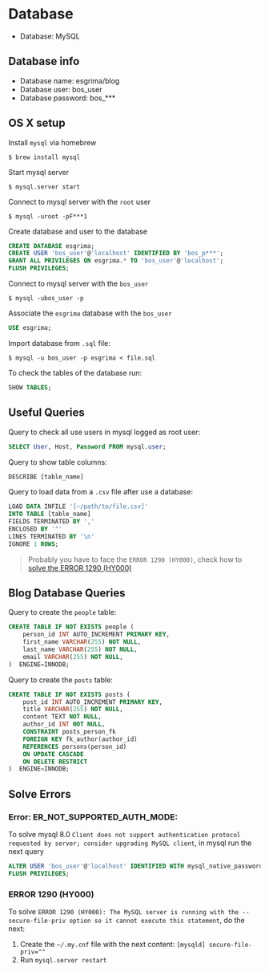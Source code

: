 # Database
- Database: MySQL

## Database info
- Database name: esgrima/blog
- Database user: bos_user
- Database password: bos_***

## OS X setup

Install `mysql` via homebrew

    $ brew install mysql

Start mysql server

    $ mysql.server start

Connect to mysql server with the `root` user

    $ mysql -uroot -pF***1

Create database and user to the database

```sql
CREATE DATABASE esgrima;
CREATE USER 'bos_user'@'localhost' IDENTIFIED BY 'bos_p***';
GRANT ALL PRIVILEGES ON esgrima.* TO 'bos_user'@'localhost';
FLUSH PRIVILEGES;
```

Connect to mysql server with the `bos_user`

    $ mysql -ubos_user -p

Associate the `esgrima` database with the `bos_user`

```sql
USE esgrima;
```

Import database from `.sql` file:

    $ mysql -u bos_user -p esgrima < file.sql

To check the tables of the database run:

```sql
SHOW TABLES;
```

## Useful Queries

Query to check all use users in mysql logged as root user:

```sql
SELECT User, Host, Password FROM mysql.user;
```

Query to show table columns:

```sql
DESCRIBE [table_name]
```

Query to load data from a `.csv` file after use a database:

```sql
LOAD DATA INFILE '[~/path/to/file.csv]'
INTO TABLE [table_name]
FIELDS TERMINATED BY ','
ENCLOSED BY '"'
LINES TERMINATED BY '\n'
IGNORE 1 ROWS;
```

> Probably you have to face the `ERROR 1290 (HY000)`, check how to [solve the ERROR 1290 (HY000)](#ERROR-1290-(HY000))

## Blog Database Queries

Query to create the `people` table:

```sql
CREATE TABLE IF NOT EXISTS people (
    person_id INT AUTO_INCREMENT PRIMARY KEY,
    first_name VARCHAR(255) NOT NULL,
    last_name VARCHAR(255) NOT NULL,
    email VARCHAR(255) NOT NULL,
)  ENGINE=INNODB;
```

Query to create the `posts` table:

```sql
CREATE TABLE IF NOT EXISTS posts (
    post_id INT AUTO_INCREMENT PRIMARY KEY,
    title VARCHAR(255) NOT NULL,
    content TEXT NOT NULL,
    author_id INT NOT NULL,
    CONSTRAINT posts_person_fk
    FOREIGN KEY fk_author(author_id)
    REFERENCES persons(person_id)
    ON UPDATE CASCADE
    ON DELETE RESTRICT
)  ENGINE=INNODB;
```

## Solve Errors

### Error: ER_NOT_SUPPORTED_AUTH_MODE:

To solve mysql 8.0 `Client does not support authentication protocol requested by server; consider upgrading MySQL client`, in mysql run the next query

```sql
ALTER USER 'bos_user'@'localhost' IDENTIFIED WITH mysql_native_password BY 'bos_****';
FLUSH PRIVILEGES;
```

### ERROR 1290 (HY000)

To solve `ERROR 1290 (HY000): The MySQL server is running with the --secure-file-priv option so it cannot execute this statement`, do the next:

1. Create the `~/.my.cnf` file with the next content: `[mysqld] secure-file-priv=""`
2. Run `mysql.server restart`